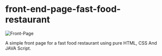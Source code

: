 # front-end-page-fast-food-restaurant

![Front-Page](https://user-images.githubusercontent.com/61384878/125666057-426f65a0-4723-4536-be82-788f6d8fffa1.png)











A simple front page for a fast food restaurant using pure HTML, CSS And JAVA Script.
